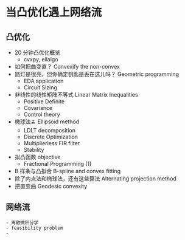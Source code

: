 # 当凸优化遇上网络流

## 凸优化

- 20 分钟凸优化概览
  - cvxpy, ellalgo
- 如何把曲变直？ Convexify the non-convex
- 路灯是很亮，但你确定钥匙是丢在这儿吗？ Geometric programming
  - EDA application
  - Circuit Sizing
- 非线性的线性矩阵不等式 Linear Matrix Inequalities
  - Positive Definite
  - Covariance
  - Control theory
- 椭球法🫒 Ellipsoid method
  - LDLT decomposition
  - Discrete Optimization
  - Multiplierless FIR filter
  - Stability
- 拟凸函数 objective
  - Fractional Programming (1)
- B 样条与凸拟合 B-spline and convex fitting
- 除了内点法和椭球法，还有这些算法 Alternating projection method
- 把直变曲 Geodesic convexity

## 网络流

    - 离散微积分学
    - feasibility problem
    -
